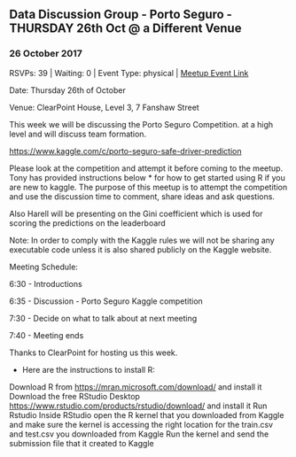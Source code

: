 ## Data Discussion Group - Porto Seguro - THURSDAY 26th Oct @ a Different Venue
### 26 October 2017
RSVPs: 39 | Waiting: 0 | Event Type: physical | [Meetup Event Link](https://www.meetup.com/Data-Science-Discussion-Auckland/events/241871344)

Date: Thursday 26th of October

Venue: ClearPoint House, Level 3, 7 Fanshaw Street

This week we will be discussing the Porto Seguro Competition. at a high level and will discuss team formation.

https://www.kaggle.com/c/porto-seguro-safe-driver-prediction

Please look at the competition and attempt it before coming to the meetup. Tony has provided instructions below * for how to get started using R if you are new to kaggle. The purpose of this meetup is to attempt the competition and use the discussion time to comment, share ideas and ask questions.

Also Harell will be presenting on the Gini coefficient which is used for scoring the predictions on the leaderboard

Note: In order to comply with the Kaggle rules we will not be sharing any executable code unless it is also shared publicly on the Kaggle website.

Meeting Schedule:

6:30 - Introductions

6:35 - Discussion - Porto Seguro Kaggle competition

7:30 - Decide on what to talk about at next meeting

7:40 - Meeting ends

Thanks to ClearPoint for hosting us this week.

* Here are the instructions to install R:

Download R from https://mran.microsoft.com/download/ and install it
Download the free RStudio Desktop https://www.rstudio.com/products/rstudio/download/ and install it
Run Rstudio
Inside RStudio open the R kernel that you downloaded from Kaggle and make sure the kernel is accessing the right location for the train.csv and test.csv you downloaded from Kaggle
Run the kernel and send the submission file that it created to Kaggle
